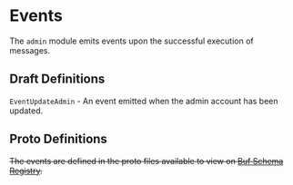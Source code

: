 # Events

The `admin` module emits events upon the successful execution of messages.

## Draft Definitions

`EventUpdateAdmin` - An event emitted when the admin account has been updated.

## Proto Definitions

~~The events are defined in the proto files available to view on [Buf Schema Registry](https://buf.build/chora/admin).~~

<!-- listed alphabetically -->
